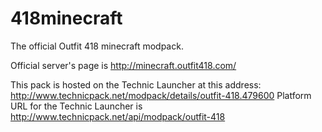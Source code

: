 418minecraft
============

The official Outfit 418 minecraft modpack. 

Official server's page is http://minecraft.outfit418.com/

This pack is hosted on the Technic Launcher at this address: http://www.technicpack.net/modpack/details/outfit-418.479600
Platform URL for the Technic Launcher is http://www.technicpack.net/api/modpack/outfit-418
